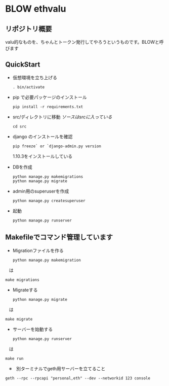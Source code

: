 # BLOW ethvalu
## リポジトリ概要
valu的なものを、ちゃんとトークン発行してやろうというものです。BLOWと呼びます

## QuickStart
* 仮想環境を立ち上げる

    ```
    . bin/activate
    ```
    
* pip で必要パッケージのインストール

    ```
    pip install -r requirements.txt
    ```
* src/ディレクトリに移動 _ソースはsrcに入っている_

    ```
    cd src
    ```
* django のインストールを確認

    ```
    pip freeze` or `django-admin.py version
    ```
    1.10.3をインストールしている
* DBを作成

    ```
    python manage.py makemigrations
    python manage.py migrate
    ```
    
* admin用のsuperuserを作成

    ```
    python manage.py createsuperuser
    ```
* 起動

    ```
    python manage.py runserver
    ```

## Makefileでコマンド管理しています
* Migrationファイルを作る

    ```
    python manage.py makemigration
    ```
    
    は

    
    make migrations
    

* Migrateする

    ```
    python manage.py migrate
    ```

    は
    
    
    make migrate
    
    
* サーバーを始動する

    ```
    python manage.py runserver
    ```
    
    は
    
    
    make run
    
    
    ※　別ターミナルでgeth用サーバーを立てること
    
    
    geth --rpc --rpcapi "personal,eth" --dev --networkid 123 console
    

